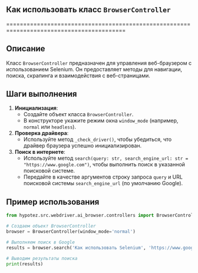 ## Как использовать класс `BrowserController`

=========================================================================================

Описание
-------------------------
Класс `BrowserController`  предназначен для управления веб-браузером с использованием Selenium.  Он предоставляет методы для навигации, поиска, скрапинга и взаимодействия с веб-страницами.

Шаги выполнения
-------------------------
1. **Инициализация**: 
    - Создайте объект класса `BrowserController`.
    - В конструкторе укажите режим окна `window_mode` (например, `normal` или `headless`).
2. **Проверка драйвера**: 
    - Используйте метод `_check_driver()`, чтобы убедиться, что драйвер браузера успешно инициализирован.
3. **Поиск в интернете**: 
    - Используйте метод `search(query: str, search_engine_url: str = "https://www.google.com")`, чтобы выполнить поиск в указанной поисковой системе.
    - Передайте в качестве аргументов строку запроса `query` и URL поисковой системы `search_engine_url` (по умолчанию Google).

Пример использования
-------------------------

```python
from hypotez.src.webdriver.ai_browser.controllers import BrowserController

# Создаем объект BrowserController
browser = BrowserController(window_mode='normal') 

# Выполняем поиск в Google
results = browser.search('Как использовать Selenium', 'https://www.google.com')

# Выводим результаты поиска
print(results)
```